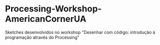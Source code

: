 # Processing-Workshop-AmericanCornerUA
Sketches desenvolvidos no workshop "Desenhar com código: introdução à programação através do Processing"

